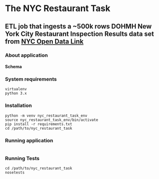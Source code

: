 # The NYC Restaurant Task
## ETL job that ingests a ~500k rows DOHMH New York City Restaurant Inspection Results data set from [NYC Open Data Link](https://nycopendata.socrata.com/api/views/xx67-kt59/rows.csv?accessType=DOWNLOAD)

### About application

#### Schema

### System requirements
```
virtualenv
python 3.x

```
### Installation
```
python -m venv nyc_restaurant_task_env
source nyc_restaurant_task_env/bin/activate
pip install -r requirements.txt
cd /path/to/nyc_restaurant_task
```

### Running application
```

```

### Running Tests
```
cd /path/to/nyc_restaurant_task
nosetests
```
